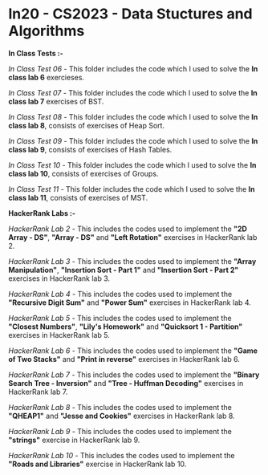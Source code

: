 # ln20 - CS2023 - Data Stuctures and Algorithms
 
**In Class Tests :-**

*In Class Test 06 -* 
This folder includes the code which I used to solve the **In class lab 6** exercieses.  

*In Class Test 07 -*
This folder includes the code which I used to solve the **In class lab 7** exercises of BST.  

*In Class Test 08 -*
This folder includes the code which I used to solve the **In class lab 8**, consists of exercises of Heap Sort.

*In Class Test 09 -*
This folder includes the code which I used to solve the **In class lab 9**, consists of exercises of Hash Tables.

*In Class Test 10 -*
This folder includes the code which I used to solve the **In class lab 10**, consists of exercises of Groups.

*In Class Test 11 -*
This folder includes the code which I used to solve the **In class lab 11**, consists of exercises of MST.

**HackerRank Labs :-**

*HackerRank Lab 2 -*
This  includes the codes used to implement the **"2D Array - DS"**, **"Array - DS"** and **"Left Rotation"** exercises in HackerRank lab 2. 

*HackerRank Lab 3 -*
This  includes the codes used to implement the **"Array Manipulation"**, **"Insertion Sort - Part 1"** and **"Insertion Sort - Part 2"** exercises in HackerRank lab 3. 

*HackerRank Lab 4 -*
This  includes the codes used to implement the **"Recursive Digit Sum"** and **"Power Sum"** exercises in HackerRank lab 4. 

*HackerRank Lab 5 -*
This  includes the codes used to implement the **"Closest Numbers"**, **"Lily's Homework"** and **"Quicksort 1 - Partition"** exercises in HackerRank lab 5. 

*HackerRank Lab 6 -*
This  includes the codes used to implement the **"Game of Two Stacks"** and **"Print in reverse"** exercises in HackerRank lab 6. 

*HackerRank Lab 7 -*
This  includes the codes used to implement the **"Binary Search Tree - Inversion"** and **"Tree - Huffman Decoding"** exercises in HackerRank lab 7. 

*HackerRank Lab 8 -*
This  includes the codes used to implement the **"QHEAP1"** and **"Jesse and Cookies"** exercises in HackerRank lab 8. 

*HackerRank Lab 9 -*
This  includes the codes used to implement the **"strings"** exercise in HackerRank lab 9. 

*HackerRank Lab 10 -*
This  includes the codes used to implement the **"Roads and Libraries"** exercise in HackerRank lab 10. 
